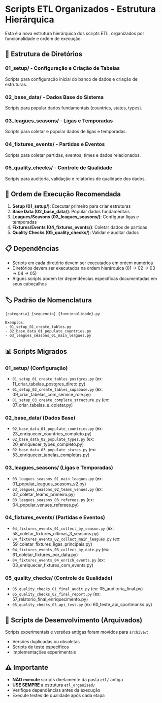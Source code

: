 # Scripts ETL Organizados - Estrutura Hierárquica

Esta é a nova estrutura hierárquica dos scripts ETL, organizados por funcionalidade e ordem de execução.

## 📁 Estrutura de Diretórios

### 01_setup/ - Configuração e Criação de Tabelas
Scripts para configuração inicial do banco de dados e criação de estruturas.

### 02_base_data/ - Dados Base do Sistema
Scripts para popular dados fundamentais (countries, states, types).

### 03_leagues_seasons/ - Ligas e Temporadas
Scripts para coletar e popular dados de ligas e temporadas.

### 04_fixtures_events/ - Partidas e Eventos
Scripts para coletar partidas, eventos, times e dados relacionados.

### 05_quality_checks/ - Controle de Qualidade
Scripts para auditoria, validação e relatórios de qualidade dos dados.

## 🔄 Ordem de Execução Recomendada

1. **Setup (01_setup/)**: Executar primeiro para criar estruturas
2. **Base Data (02_base_data/)**: Popular dados fundamentais
3. **Leagues/Seasons (03_leagues_seasons/)**: Configurar ligas e temporadas
4. **Fixtures/Events (04_fixtures_events/)**: Coletar dados de partidas
5. **Quality Checks (05_quality_checks/)**: Validar e auditar dados

## 📋 Dependências

- Scripts em cada diretório devem ser executados em ordem numérica
- Diretórios devem ser executados na ordem hierárquica (01 → 02 → 03 → 04 → 05)
- Alguns scripts podem ter dependências específicas documentadas em seus cabeçalhos

## 🏷️ Padrão de Nomenclatura

```
{categoria}_{sequencia}_{funcionalidade}.py

Exemplos:
- 01_setup_01_create_tables.py
- 02_base_data_01_populate_countries.py
- 03_leagues_seasons_01_main_leagues.py
```

## 📊 Scripts Migrados

### 01_setup/ (Configuração)
- `01_setup_01_create_tables_postgres.py` (ex: 11_criar_tabelas_postgres_direto.py)
- `01_setup_02_create_tables_supabase.py` (ex: 09_criar_tabelas_com_service_role.py)
- `01_setup_03_create_complete_structure.py` (ex: 07_criar_tabelas_e_coletar.py)

### 02_base_data/ (Dados Base)
- `02_base_data_01_populate_countries.py` (ex: 23_enriquecer_countries_completo.py)
- `02_base_data_02_populate_types.py` (ex: 20_enriquecer_types_completo.py)
- `02_base_data_03_populate_states.py` (ex: 53_enriquecer_tabelas_completas.py)

### 03_leagues_seasons/ (Ligas e Temporadas)
- `03_leagues_seasons_01_main_leagues.py` (ex: 01_popular_leagues_seasons_v2.py)
- `03_leagues_seasons_02_teams_venues.py` (ex: 02_coletar_teams_primeiro.py)
- `03_leagues_seasons_03_referees.py` (ex: 04_popular_venues_referees.py)

### 04_fixtures_events/ (Partidas e Eventos)
- `04_fixtures_events_01_collect_by_season.py` (ex: 58_coletar_fixtures_ultimas_3_seasons.py)
- `04_fixtures_events_02_collect_main_leagues.py` (ex: 59_coletar_fixtures_ligas_principais.py)
- `04_fixtures_events_03_collect_by_date.py` (ex: 61_coletar_fixtures_por_data.py)
- `04_fixtures_events_04_enrich_events.py` (ex: 03_enriquecer_fixtures_com_events.py)

### 05_quality_checks/ (Controle de Qualidade)
- `05_quality_checks_01_final_audit.py` (ex: 05_auditoria_final.py)
- `05_quality_checks_02_final_report.py` (ex: 57_relatorio_final_enriquecimento.py)
- `05_quality_checks_03_api_test.py` (ex: 60_teste_api_sportmonks.py)

## 🔧 Scripts de Desenvolvimento (Arquivados)

Scripts experimentais e versões antigas foram movidos para `archive/`:
- Versões duplicadas ou obsoletas
- Scripts de teste específicos
- Implementações experimentais

## ⚠️ Importante

- **NÃO execute** scripts diretamente da pasta `etl/` antiga
- **USE SEMPRE** a estrutura `etl_organized/`
- Verifique dependências antes da execução
- Execute testes de qualidade após cada etapa
